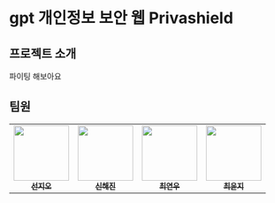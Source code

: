 # gpt 개인정보 보안 웹 Privashield

## 프로젝트 소개
파이팅 해보아요
## 팀원
<table>
  <tbody>
    <tr>
      <td align="center"><a href="https://github.com/JioCoder"><img src="https://avatars.githubusercontent.com/u/164130867?v=4" width="100px;" alt=""/><br /><sub><b>선지오</b></sub></a><br /></td>
      <td align="center"><a href="https://github.com/Ss-HhJin"><img src="https://github.com/user-attachments/assets/d3dbfdf9-1cb3-4ac5-8eeb-cbbd34498444" width="100px;" alt=""/><br /><sub><b>신해진</b></sub></a><br /></td>
       <td align="center"><a href="https://github.com/CHOI43277"><img src="https://avatars.githubusercontent.com/u/197481789?v=4" width="100px;" alt=""/><br /><sub><b>최연우</b></sub></a><br /></td>
      <td align="center"><a href="https://github.com/bblue6"><img src="https://avatars.githubusercontent.com/u/198447163?v=4" width="100px;" alt=""/><br /><sub><b>최윤지</b></sub></a><br /></td>
     <tr/>
  </tbody>
</table>
